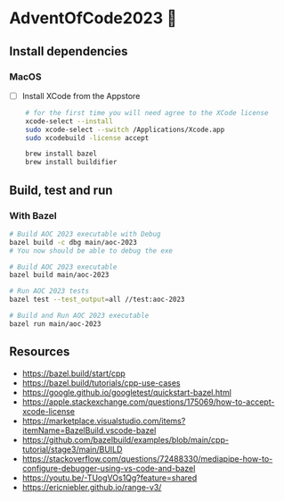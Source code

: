 # AdventOfCode2023 🎄

## Install dependencies

### MacOS

- [ ] Install XCode from the Appstore

```bash
    # for the first time you will need agree to the XCode license
    xcode-select --install 
    sudo xcode-select --switch /Applications/Xcode.app     
    sudo xcodebuild -license accept

    brew install bazel
    brew install buildifier
```

## Build, test and run

### With Bazel

```bash
# Build AOC 2023 executable with Debug
bazel build -c dbg main/aoc-2023
# You now should be able to debug the exe

# Build AOC 2023 executable
bazel build main/aoc-2023

# Run AOC 2023 tests
bazel test --test_output=all //test:aoc-2023

# Build and Run AOC 2023 executable
bazel run main/aoc-2023
```

## Resources

- <https://bazel.build/start/cpp>
- <https://bazel.build/tutorials/cpp-use-cases>
- <https://google.github.io/googletest/quickstart-bazel.html>
- <https://apple.stackexchange.com/questions/175069/how-to-accept-xcode-license>
- <https://marketplace.visualstudio.com/items?itemName=BazelBuild.vscode-bazel>
- <https://github.com/bazelbuild/examples/blob/main/cpp-tutorial/stage3/main/BUILD>
- <https://stackoverflow.com/questions/72488330/mediapipe-how-to-configure-debugger-using-vs-code-and-bazel>
- <https://youtu.be/-TUogVOs1Qg?feature=shared>
- <https://ericniebler.github.io/range-v3/>